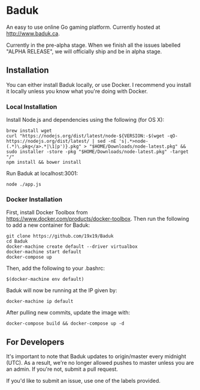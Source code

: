 # Baduk

An easy to use online Go gaming platform. Currently hosted at http://www.baduk.ca.

Currently in the pre-alpha stage. When we finish all the issues labelled "ALPHA RELEASE", we will officially ship and be in alpha stage.

## Installation

You can either install Baduk locally, or use Docker. I recommend you install it locally unless you know what you're doing with Docker.

### Local Installation

Install Node.js and dependencies using the following (for OS X):

```
brew install wget
curl "https://nodejs.org/dist/latest/node-${VERSION:-$(wget -qO- https://nodejs.org/dist/latest/ | sed -nE 's|.*>node-(.*)\.pkg</a>.*|\1|p')}.pkg" > "$HOME/Downloads/node-latest.pkg" && sudo installer -store -pkg "$HOME/Downloads/node-latest.pkg" -target "/"
npm install && bower install
```

Run Baduk at localhost:3001:

```
node ./app.js
```

### Docker Installation

First, install Docker Toolbox from https://www.docker.com/products/docker-toolbox. Then run the following to add a new container for Baduk:

```
git clone https://github.com/19x19/Baduk
cd Baduk
docker-machine create default --driver virtualbox
docker-machine start default
docker-compose up
```

Then, add the following to your .bashrc:

```
$(docker-machine env default)
```

Baduk will now be running at the IP given by:

```
docker-machine ip default
```

After pulling new commits, update the image with:

```
docker-compose build && docker-compose up -d
```

## For Developers

It's important to note that Baduk updates to origin/master every midnight (UTC). As a result, we're no longer allowed pushes to master unless you are an admin. If you're not, submit a pull request.

If you'd like to submit an issue, use one of the labels provided.
